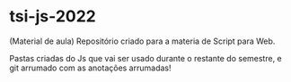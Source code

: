 # tsi-js-2022
(Material de aula) Repositório criado para a materia de Script para Web.


Pastas criadas do Js que vai ser usado durante o restante do semestre, e git arrumado com as anotações arrumadas!
